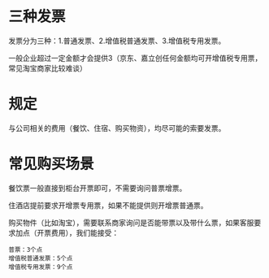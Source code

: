 

# 三种发票

发票分为三种：1.普通发票、2.增值税普通发票、3.增值税专用发票。

一般企业超过一定金额才会提供3（京东、嘉立创任何金额均可开增值税专用票，常见淘宝商家比较难谈）



# 规定

与公司相关的费用（餐饮、住宿、购买物资），均尽可能的索要发票。



# 常见购买场景

餐饮票一般直接到柜台开票即可，不需要询问普票增票。

住酒店提前要求开增票专用票，如果不能提供则开增票普通票。

购买物件（比如淘宝），需要联系商家询问是否能带票以及带什么票，如果客服要求加点（开票费用），我们能接受：

```
普票：3个点
增值税普通发票：5个点
增值税专用发票：9个点
```





